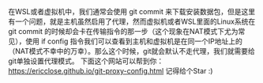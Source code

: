 在WSL或者虚拟机中，我们通常会使用 git commit 来下载安装数据包，但是这里有一个问题，就是主机虽然启用了代理，然而虚拟机或者WSL里面的Linux系统在 git commit 的时候却会卡在传输指令的那一步（这个现象在NAT模式下尤为常见），使用 if config 指令我们可以查看到主机和虚拟机是在同一个IP地址上的（NAT模式不幸中的万幸）。那么这个时候，git就会默认不走代理，我们就需要给git单独设置代理模式。
下面这个网站可以帮到你：https://ericclose.github.io/git-proxy-config.html
记得给个Star  :)